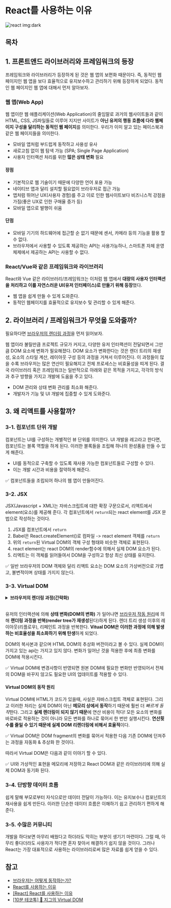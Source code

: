 # React를 사용하는 이유

![react img:dark](https://cdn.inflearn.com/wp-content/uploads/react.png)

## 목차

## 1. 프론트앤드 라이브러리와 프레임워크의 등장

프레임워크와 라이브러리가 등장하게 된 것은 웹 앱의 보편화 때문이다. 즉, 동적인 웹 페이지인 웹 앱을 보다 효율적으로 유지보수하고 관리하기 위해 등장하게 되었다. 동적인 웹 페이지인 웹 앱에 대해서 먼저 알아보자.

### 웹 앱(Web App)

웹 앱이란 웹 애플리케이션(Web Application)의 줄임말로 과거의 웹사이트들과 같이 HTML, CSS, JS파일들로 이루어 지지만 사이트가 **아닌 유저의 행동 흐름에 다라 웹페이지 구성을 달리하는 동적인 웹 페이지**를 의미한다. 우리가 이미 알고 있는 페이스북과 같은 웹 페이지들을 의미한다.

- 모바일 앱처럼 부드럽게 동작하고 사용성 유사
- 새로고침 없이 웹 탐색 가능 (SPA; Single Page Application)
- 사용자 인터랙션 처리를 위한 **많은 상태 변화** 필요

#### 장점

- 기본적으로 웹 기술이기 때문에 다양한 언어 포용 가능
- 네이티브 앱과 달리 설치할 필요없이 브라우저로 접근 가능
- 앱처럼 뛰어난 UX(사용자 경험)를 주고 이로 인한 웹사이트보다 비즈니스적 강점을 가짐(좋은 UX로 인한 구매율 증가 등)
- 모바일 앱으로 발행이 쉬움

#### 단점

- 모바일 기기의 하드웨어에 접근할 순 없기 때문에 센서, 카메라 등의 기능을 활용 할 수 없다.
- 브라우저에서 사용할 수 있도록 제공하는 API는 사용가능하나, 스마트폰 자체 운영체제에서 제공하는 API는 사용할 수 없다.

### React/Vue와 같은 프레임워크와 라이브러리

React와 Vue 같은 라이브러리/프레임워크는 이처럼 웹 앱에서 **대량의 사용자 인터랙션을 처리하고 이를 자연스러운 UI(유저 인터페이스)로 만들기 위해 등장**했다.

- 웹 앱을 쉽게 만들 수 있게 도와준다.
- 동적인 웹페이지를 효율적으로 유지보수 및 관리할 수 있게 해준다.

## 2. 라이브러리 / 프레임워크가 무엇을 도와줄까?

필요하다면 [브라우저의 렌더링 과정](https://d2.naver.com/helloworld/59361)을 먼저 읽어보자.

웹 앱이라 불릴만큼 프로젝트 규모가 커지고, 다양한 유저 인터랙션이 전달되면서 그만큼 DOM 요소에 변화가 필요해졌다. DOM 요소가 변화한다는 것은 렌더 트리의 재생성, 요소의 스타일 계산, 레이아웃 구성 등의 과정을 거쳐서 이루어진다. 이 과정들이 많을 수록 브라우저는 많은 연산이 필요해지고 전체 프로세스는 비효율성을 띠게 된다.
결국 라이브러리 혹은 프레임워크는 일반적으로 아래와 같은 목적을 가지고, 각각의 방식과 추구 방향을 가지고 개발에 도움을 주고 있다.

- DOM 관리와 상태 변화 관리를 최소화 해준다.
- 개발자가 기능 및 UI 개발에 집중할 수 있게 도와준다.

## 3. 왜 리액트를 사용할까?

### 3-1. 컴포넌트 단위 개발

컴포넌트는 UI를 구성하는 개별적인 뷰 단위를 의미한다. UI 개발을 레고라고 한다면, 컴포넌트는 블록 역할을 하게 된다. 이러한 블록들을 조립해 하나의 완성품을 만들 수 있게 해준다.

- UI를 동적으로 구축할 수 있도록 재사용 가능한 컴포넌트들로 구성할 수 있다.
- 이는 개발 시간과 비용을 절약하게 해준다.

:white_check_mark: 컴포넌트들을 조립되어 하나의 웹 앱이 만들어진다.

### 3-2. JSX

JSX(Javascript + XML)는 자바스크립트에 대한 확장 구문으로서, 리액트에서 element(요소)를 제공해 준다. 각 컴포넌트에서 `return`되는 react element를 JSX 문법으로 작성하는 것이다.

1. JSX를 컴포넌트에서 `return`
2. Babel은 React.createElement()로 컴파일 -> react element 객체를 `return`
3. 위의 `return`된 Virtual DOM의 객체 구성 형태와 비슷한 객체로 표현된다.
4. react element는 react DOM의 render함수에 의해서 실제 DOM 요소가 된다.
5. 리액트는 이 객체를 읽어들여서 DOM을 구성하고 항상 최신 상태를 유지한다.

:white_check_mark: 일반 브라우저의 DOM 객체와 달리 리액트 요소는 DOM 요소의 가상버전으로 가볍고, 불변적이며 상태를 가지지 않는다.

### 3-3. Virtual DOM

<details>
<summary><b>브라우저의 렌더링 과정(간략화)</b></summary>
<div markdown="1">

#### 1. DOM tree 생성

- 렌더 엔진이 HTML을 파싱하여 DOM 노드로 이루어진 tree 생성

#### 2. Render tree 생성

- css 파일과 inline 스타일을 파싱
- DOM + CSSOM = Render tree 생성
- 문서의 시각적인 구조를 나타낸다.

#### 3. Layout (reflow)

- viewport 내에서 생성된 각 노드들의 스크린에서 좌표에 따라 위치 결정
- position이나 size등이 여기서 결정

#### 4. Paint (repaint)

- 실제 화면에 그리기

</div>
</details><br>

유저의 인터랙션에 의해 **상태 변화(DOM의 변화)** 가 일어나면 [브라우저 작동 원리](https://d2.naver.com/helloworld/59361)에 의해 **랜더링 과정을 반복(render tree가 재생성**된다)하게 된다. 렌더 트리 생성 이후의 레이아웃(리플로우), 리페인트 과정을 반복한다. **Vitual DOM은 이러한 과정에 의해 발생하는 비효율성을 최소화하기 위해 탄생**하게 되었다.

DOM의 복사본과 같으며 HTML DOM의 추상화 버전이라고 볼 수 있다. 실제 DOM이 가지고 있는 api는 가지고 있지 않다. 변화가 일어난 것을 적용한 후에 최종 변화를 DOM에 적용시킨다.

:white_check_mark: Virtual DOM에 변경사항이 반영되면 원본 DOM에 필요한 변화만 반영되어서 전체의 DOM을 바꾸지 않고도 필요한 UI의 업데이트를 적용할 수 있다.

#### Virtual DOM의 동작 원리

Virtual DOM에 HTML가 코드가 있을때, 사실은 자바스크립트 객체로 표현된다. 그리고 이러한 처리는 실제 DOM이 아닌 **메모리 상에서 동작**하기 때문에 훨씬 더 *빠르게 동작*한다. 그리고 **실제 렌더링이 되지 않기 때문**에 연산 비용이 적다! 모든 요소의 변화를 바로바로 적용하는 것이 아니라 모든 변화를 하나로 묶어서 한 번만 실행시킨다. **연산횟수를 줄일 수 있기 때문에 실제 DOM 리렌더링에 비해서 효율적**이다.

:white_check_mark: Virtual DOM은 DOM fragment의 변화를 묶어서 적용한 다음 기존 DOM에 던져주는 과정을 자동화 & 추상화 한 것이다.

따라서 Virtual DOM은 다음과 같이 이야기 할 수 있다.

:white_check_mark: UI와 가상적인 표현을 메모리에 저장하고 React DOM과 같은 라이브러리에 의해 실제 DOM과 동기화 된다.

### 3-4. 단방향 데이터 흐름

쉽게 말해 부모로부터 자식으로만 데이터 전달이 가능하다. 이는 유지보수나 컴포넌트의 재사용을 쉽게 만든다. 이러한 단순한 데이터 흐름은 이해하기 쉽고 관리하기 편하게 해준다. 

### 3-5. 수많은 커뮤니티

개발을 하다보면 아무리 배웠다고 하더라도 막히는 부분이 생기기 마련이다. 그럴 때, 아무리 좋다더라도 사용자가 적다면 혼자 찾아서 해결하기 쉽지 않을 것이다. 그러나 React는 가장 대표적으로 사용하는 라이브러리로써 많은 자료를 쉽게 얻을 수 있다.

## 참고

- [브라우저는 어떻게 동작하는가?](https://d2.naver.com/helloworld/59361)
- [React를 사용하는 이유](https://velog.io/@youthfulhps/React-React%EB%A5%BC-%EC%82%AC%EC%9A%A9%ED%95%98%EB%8A%94-%EC%9D%B4%EC%9C%A0)
- [[React] React를 사용하는 이유](https://gurtn.tistory.com/96)
- [[10분 테코톡] 🥁 지그의 Virtual DOM](https://www.youtube.com/watch?v=PN_WmsgbQCo)

